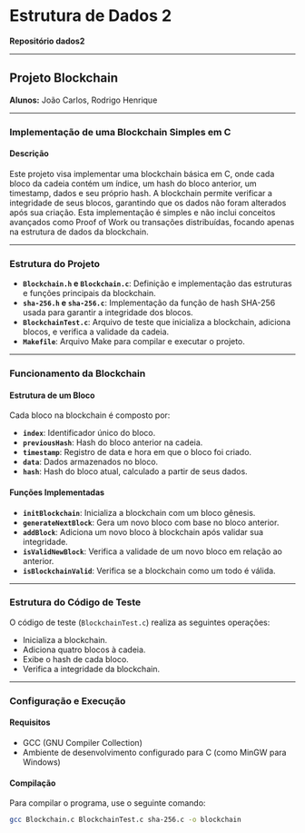 
# Estrutura de Dados 2
**Repositório dados2**

---

## Projeto Blockchain

**Alunos:** João Carlos, Rodrigo Henrique

---

### Implementação de uma Blockchain Simples em C

#### Descrição
Este projeto visa implementar uma blockchain básica em C, onde cada bloco da cadeia contém um índice, um hash do bloco anterior, um timestamp, dados e seu próprio hash. A blockchain permite verificar a integridade de seus blocos, garantindo que os dados não foram alterados após sua criação. Esta implementação é simples e não inclui conceitos avançados como Proof of Work ou transações distribuídas, focando apenas na estrutura de dados da blockchain.

---

### Estrutura do Projeto

- **`Blockchain.h` e `Blockchain.c`**: Definição e implementação das estruturas e funções principais da blockchain.
- **`sha-256.h` e `sha-256.c`**: Implementação da função de hash SHA-256 usada para garantir a integridade dos blocos.
- **`BlockchainTest.c`**: Arquivo de teste que inicializa a blockchain, adiciona blocos, e verifica a validade da cadeia.
- **`Makefile`**: Arquivo Make para compilar e executar o projeto.

---

### Funcionamento da Blockchain

#### Estrutura de um Bloco

Cada bloco na blockchain é composto por:
- **`index`**: Identificador único do bloco.
- **`previousHash`**: Hash do bloco anterior na cadeia.
- **`timestamp`**: Registro de data e hora em que o bloco foi criado.
- **`data`**: Dados armazenados no bloco.
- **`hash`**: Hash do bloco atual, calculado a partir de seus dados.

#### Funções Implementadas

- **`initBlockchain`**: Inicializa a blockchain com um bloco gênesis.
- **`generateNextBlock`**: Gera um novo bloco com base no bloco anterior.
- **`addBlock`**: Adiciona um novo bloco à blockchain após validar sua integridade.
- **`isValidNewBlock`**: Verifica a validade de um novo bloco em relação ao anterior.
- **`isBlockchainValid`**: Verifica se a blockchain como um todo é válida.

---

### Estrutura do Código de Teste

O código de teste (`BlockchainTest.c`) realiza as seguintes operações:
- Inicializa a blockchain.
- Adiciona quatro blocos à cadeia.
- Exibe o hash de cada bloco.
- Verifica a integridade da blockchain.

---

### Configuração e Execução

#### Requisitos

- GCC (GNU Compiler Collection)
- Ambiente de desenvolvimento configurado para C (como MinGW para Windows)

#### Compilação

Para compilar o programa, use o seguinte comando:

```sh
gcc Blockchain.c BlockchainTest.c sha-256.c -o blockchain
```
